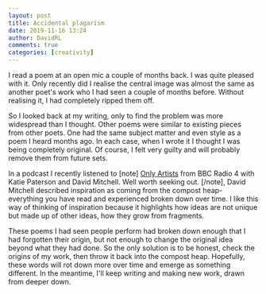 ```yaml
---  
layout: post  
title: Accidental plagarism  
date: 2019-11-16 13:24  
author: DavidRL  
comments: true  
categories: [creativity]  
---  
```


I read a poem at an open mic a couple of months back. I was quite pleased with it. Only recently did I realise the central image was almost the same as another poet's work who I had seen a couple of months before. Without realising it, I had completely ripped them off.  

So I looked back at my writing, only to find the problem was more widespread than I thought. Other poems were similar to existing pieces from other poets. One had the same subject matter and even style as a poem I heard months ago. In each case, when I wrote it I thought I was being completely original. Of course, I felt very guilty and will probably remove them from future sets.  

In a podcast I recently listened to [note] <a href="https://www.bbc.co.uk/programmes/b08ltbhl">Only Artists</a> from BBC Radio 4 with Katie Paterson and David Mitchell. Well worth seeking out. [/note], David Mitchell described inspiration as coming from the compost heap- everything you have read and experienced broken down over time. I like this way of thinking of inspiration because it highlights how ideas are not unique but made up of other ideas, how they grow from fragments.    

These poems I had seen people perform had broken down enough that I had forgotten their origin, but not enough to change the original idea beyond what they had done. So the only solution is to be honest, check the origins of my work, then throw it back into the compost heap. Hopefully, these words will rot down more over time and emerge as something different. In the meantime, I'll keep writing and making new work, drawn from deeper down.  
  
